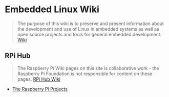 # Embedded Linux Wiki

> The purpose of this wiki is to preserve and present information about the development and use of Linux in embedded systems as well as open source projects and tools for general embedded development. [Wiki](https://elinux.org/Main_Page)

## RPi Hub

> The Raspberry Pi Wiki pages on this site is collaborative work - the Raspberry Pi Foundation is not responsible for content on these pages. [RPi Hub Wiki](https://elinux.org/RPi_Hub)

- [The Raspberry Pi Projects](https://elinux.org/RPi_Projects)
